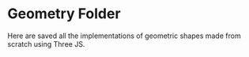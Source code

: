 # Geometry Folder

Here are saved all the implementations of geometric shapes made from scratch using Three JS.